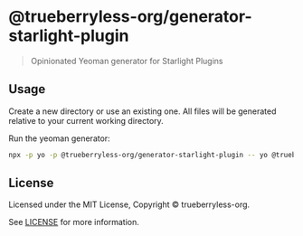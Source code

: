 # @trueberryless-org/generator-starlight-plugin

> Opinionated Yeoman generator for Starlight Plugins

## Usage

Create a new directory or use an existing one. All files will be generated relative to your current working directory.

Run the yeoman generator:

```bash
npx -p yo -p @trueberryless-org/generator-starlight-plugin -- yo @trueberryless-org/starlight-plugin
```

## License

Licensed under the MIT License, Copyright © trueberryless-org.

See [LICENSE](/LICENSE) for more information.
